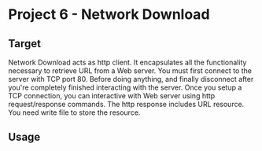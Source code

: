 # Project 6 - Network Download

## Target

Network Download acts as http client. It encapsulates all the functionality necessary to retrieve URL from a Web server. You must first connect to the server with TCP port 80. Before doing anything, and finally disconnect after you're completely finished interacting with the server. Once you setup a TCP connection, you can interactive with Web server using http request/response commands. The http response includes URL resource. You need write file to store the resource.

## Usage
